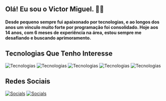 ## Olá! Eu sou o Victor Miguel. 🕵️‍♂️

#### Desde pequeno sempre fui apaixonado por tecnologias, e ao longos dos anos um vínculo muito forte por programação foi consolidado. Hoje aos 14 anos, com 6 meses de experiência na área, estou sempre me desafiando e buscando aprimoramento.

## Tecnologias Que Tenho Interesse
![Tecnologias](https://img.shields.io/badge/HTML5-E34F26?style=for-the-badge&logo=html5&logoColor=white)
![Tecnologias](https://img.shields.io/badge/CSS3-1572B6?style=for-the-badge&logo=css3&logoColor=white)
![Tecnologias](https://img.shields.io/badge/JavaScript-F7DF1E?style=for-the-badge&logo=javascript&logoColor=black)
![Tecnologias](https://img.shields.io/badge/TypeScript-007ACC?style=for-the-badge&logo=typescript&logoColor=white)
![Tecnologias](https://img.shields.io/badge/Python-14354C?style=for-the-badge&logo=python&logoColor=white)

## Redes Sociais

[![Socials](https://img.shields.io/badge/Instagram-E4405F?style=for-the-badge&logo=instagram&logoColor=white)](https://www.instagram.com/vxctorsz/)
[![Socials](https://img.shields.io/badge/Gmail-D14836?style=for-the-badge&logo=gmail&logoColor=white)](mailto:victoranunciacaocontato@gmail.com)
